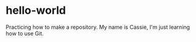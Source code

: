 # hello-world
Practicing how to make a repository. 
My name is Cassie, I'm just learning how to use Git.
